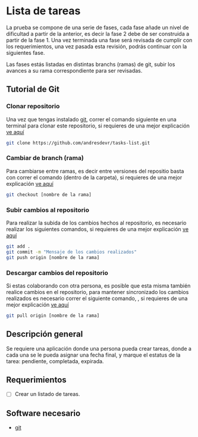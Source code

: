 # Lista de tareas

La prueba se compone de una serie  de fases, cada fase añade un nivel de dificultad a partir de la anterior, es decir la fase 2 debe de ser construida a partir de la fase 1. Una vez terminada una fase será revisada de cumplir con los requerimientos, una vez pasada esta revisión, podrás continuar con la siguientes fase.

Las fases estás listadas en distintas branchs (ramas) de git, subir los avances a su rama correspondiente para ser revisadas.

## Tutorial de Git  
### Clonar repositorio  
Una vez que tengas instalado [git](https://git-scm.com/), correr el comando siguiente en una terminal para clonar este repositorio, si requieres de una mejor explicación [ve aquí](https://www.youtube.com/watch?v=XycExtQ31GE)  

```bash
git clone https://github.com/andresdevr/tasks-list.git
```
### Cambiar de branch (rama)  
Para cambiarse entre ramas, es decir entre versiones del repositio basta con correr el comando (dentro de la carpeta), si requieres de una mejor explicación [ve aquí](https://www.youtube.com/watch?v=Ti3HnLr1pBg)  


```bash
git checkout [nombre de la rama]
```


### Subir cambios al repositorio  
Para realizar la subida de los cambios hechos al repositorio, es necesario realizar los siguientes comandos, si requieres de una mejor explicación [ve aquí](https://youtu.be/UDZzVyZvv-M?t=114)  


```bash
git add .
git commit -m "Mensaje de los cambios realizados"
git push origin [nombre de la rama]
```

### Descargar cambios del repositorio  
Si estas colaborando con otra persona, es posible que esta misma también realice cambios en el repositorio, para mantener sincronizado los cambios realizados es necesario correr el siguiente comando, , si requieres de una mejor explicación [ve aquí](https://www.youtube.com/watch?v=VypqQyHPoWE)  

```bash
git pull origin [nombre de la rama]
```

## Descripción general
Se requiere una aplicación donde una persona pueda crear tareas, donde a cada una se le pueda asignar una fecha final, y marque el estatus de la tarea: pendiente, completada, expirada.

## Requerimientos
- [ ] Crear un listado de tareas. 

## Software necesario
- [git](https://git-scm.com/)

